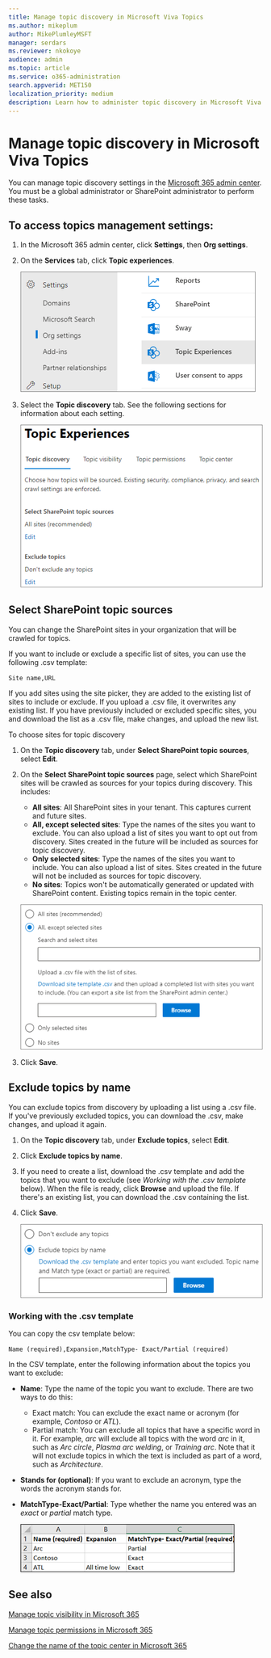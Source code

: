 ```yaml
---
title: Manage topic discovery in Microsoft Viva Topics
ms.author: mikeplum
author: MikePlumleyMSFT
manager: serdars
ms.reviewer: nkokoye
audience: admin
ms.topic: article
ms.service: o365-administration
search.appverid: MET150
localization_priority: medium
description: Learn how to administer topic discovery in Microsoft Viva Topics.
---
```


# Manage topic discovery in Microsoft Viva Topics

You can manage topic discovery settings in the [Microsoft 365 admin center](https://admin.microsoft.com). You must be a global administrator or SharePoint administrator to perform these tasks.

## To access topics management settings:

1. In the Microsoft 365 admin center, click **Settings**, then **Org settings**.
2. On the **Services** tab, click **Topic experiences**.

    ![Connect people to knowledge.](../media/admin-org-knowledge-options-completed.png) 

3. Select the **Topic discovery** tab. See the following sections for information about each setting.

    ![knowledge-network-settings.](../media/knowledge-network-settings-topic-discovery.png) 

## Select SharePoint topic sources

You can change the SharePoint sites in your organization that will be crawled for topics.

If you want to include or exclude a specific list of sites, you can use the following .csv template:

``` csv
Site name,URL
```

If you add sites using the site picker, they are added to the existing list of sites to include or exclude. If you upload a .csv file, it overwrites any existing list. If you have previously included or excluded specific sites, you and download the list as a .csv file, make changes, and upload the new list.

To choose sites for topic discovery

1. On the **Topic discovery** tab, under **Select SharePoint topic sources**, select **Edit**.
2. On the **Select SharePoint topic sources** page, select which SharePoint sites will be crawled as sources for your topics during discovery. This includes:
    - **All sites**: All SharePoint sites in your tenant. This captures current and future sites.
    - **All, except selected sites**: Type the names of the sites you want to exclude.  You can also upload a list of sites you want to opt out from discovery. Sites created in the future will be included as sources for topic discovery. 
    - **Only selected sites**: Type the names of the sites you want to include. You can also upload a list of sites. Sites created in the future will not be included as sources for topic discovery.
    - **No sites**: Topics won't be automatically generated or updated with SharePoint content. Existing topics remain in the topic center.

    ![Screenshot of SharePoint topic sources user interface.](../media/k-manage-select-topic-source.png)
   
3. Click **Save**.

## Exclude topics by name

You can exclude topics from discovery by uploading a list using a .csv file. If you've previously excluded topics, you can download the .csv, make changes, and upload it again.

1. On the **Topic discovery** tab, under **Exclude topics**, select **Edit**.
2. Click **Exclude topics by name**.
3. If you need to create a list, download the .csv template and add the topics that you want to exclude (see *Working with the .csv template* below). When the file is ready, click **Browse** and upload the file. If there's an existing list, you can download the .csv containing the list.
4. Click **Save**.

    ![Screenshot of exclude topics user interface.](../media/km-manage-exclude-topics.png)

### Working with the .csv template

You can copy the csv template below:

``` csv
Name (required),Expansion,MatchType- Exact/Partial (required)
```

In the CSV template, enter the following information about the topics you want to exclude:

- **Name**: Type the name of the topic you want to exclude. There are two ways to do this:
    - Exact match: You can exclude the exact name or acronym (for example, *Contoso* or *ATL*).
    - Partial match: You can exclude all topics that have a specific word in it.  For example, *arc* will exclude all topics with the word *arc* in it, such as *Arc circle*, *Plasma arc welding*, or *Training arc*. Note that it will not exclude topics in which the text is included as part of a word, such as *Architecture*.
- **Stands for (optional)**: If you want to exclude an acronym, type the words the acronym stands for.
- **MatchType-Exact/Partial**: Type whether the name you entered was an *exact* or *partial* match type.

    ![Exclude topics in CSV template.](../media/exclude-topics-csv.png) 

## See also

[Manage topic visibility in Microsoft 365](topic-experiences-knowledge-rules.md)

[Manage topic permissions in Microsoft 365](topic-experiences-user-permissions.md)

[Change the name of the topic center in Microsoft 365](topic-experiences-administration.md)
